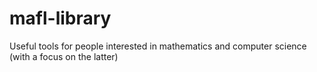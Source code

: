 # mafl-library
Useful tools for people interested in mathematics and computer science (with a focus on the latter)
